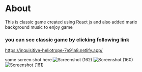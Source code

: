 # About
This is classic game created using React js and also added mario background music to enjoy game

### you can see classic game by clicking following link
https://inquisitive-heliotrope-7e91a8.netlify.app/

some screen shot here
![Screenshot (162)](https://user-images.githubusercontent.com/99859675/219618038-7c28258c-6f9d-4783-a449-fecd1c31b98c.png)
![Screenshot (160)](https://user-images.githubusercontent.com/99859675/219618071-004b17b7-f819-4ca9-b26e-67bca6d9e5f1.png)
![Screenshot (161)](https://user-images.githubusercontent.com/99859675/219618099-de71f37d-341e-49dc-8c21-5529342e235b.png)
